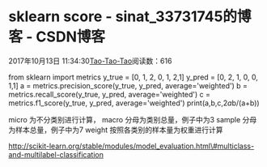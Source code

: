 
# sklearn score - sinat_33731745的博客 - CSDN博客

2017年10月13日 11:34:30[Tao-Tao-Tao](https://me.csdn.net/sinat_33731745)阅读数：616


from sklearn import metrics
y_true = [0, 1, 2, 0, 1, 2,1]
y_pred = [0, 2, 1, 0, 0, 1,1]
a = metrics.precision_score(y_true, y_pred, average='weighted')
b = metrics.recall_score(y_true, y_pred, average='weighted')
c = metrics.f1_score(y_true, y_pred, average='weighted')
print(a,b,c,2*a*b/(a+b))




micro 为不分类别进行计算，
macro 分母为类别总量，例子中为3
sample 分母为样本总量，例子中为7
weight 按照各类别的样本量为权重进行计算

http://scikit-learn.org/stable/modules/model_evaluation.html\#multiclass-and-multilabel-classification

